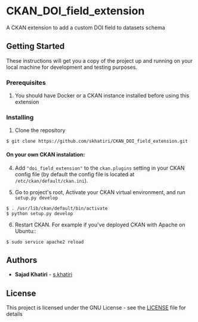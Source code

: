# CKAN_DOI_field_extension
A CKAN extension to add a custom DOI field to datasets schema

## Getting Started

These instructions will get you a copy of the project up and running on your local machine for development and testing purposes. 

### Prerequisites

1. You should have Docker or a CKAN instance installed before using this extension

### Installing

1. Clone the repository
```
$ git clone https://github.com/skhatiri/CKAN_DOI_field_extension.git
```

#### On your own CKAN instalation:

4. Add ``"doi_field_extension"`` to the ``ckan.plugins`` setting in your CKAN
   config file (by default the config file is located at
   ``/etc/ckan/default/ckan.ini``).

5. Go to project's root, Activate your CKAN virtual environment, and run ``setup.py develop``
```
$ . /usr/lib/ckan/default/bin/activate
$ python setup.py develop    
```

6. Restart CKAN. For example if you've deployed CKAN with Apache on Ubuntu::

```
$ sudo service apache2 reload
```

## Authors

* **Sajad Khatiri** - [s.khatiri](https://github.com/skhatiri)


## License

This project is licensed under the GNU License - see the [LICENSE](LICENSE) file for details



